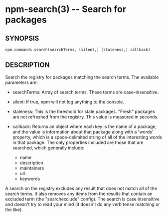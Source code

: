 npm-search(3) -- Search for packages
====================================

## SYNOPSIS

    npm.commands.search(searchTerms, [silent,] [staleness,] callback)

## DESCRIPTION

Search the registry for packages matching the search terms. The available parameters are:

* searchTerms:
  Array of search terms. These terms are case-insensitive.
* silent:
  If true, npm will not log anything to the console.
* staleness:
  This is the threshold for stale packages. "Fresh" packages are not refreshed
  from the registry. This value is measured in seconds.
* callback:
  Returns an object where each key is the name of a package, and the value
  is information about that package along with a 'words' property, which is
  a space-delimited string of all of the interesting words in that package.
  The only properties included are those that are searched, which generally include:

    * name
    * description
    * maintainers
    * url
    * keywords

A search on the registry excludes any result that does not match all of the
search terms. It also removes any items from the results that contain an
excluded term (the "searchexclude" config). The search is case insensitive
and doesn't try to read your mind (it doesn't do any verb tense matching or the
like).
